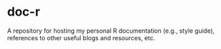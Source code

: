 # doc-r

A repository for hosting my personal R documentation (e.g., style guide), references to other useful blogs and resources, etc.
